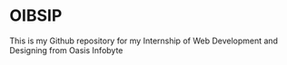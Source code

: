 # OIBSIP
This is my Github repository for my Internship of Web Development and Designing from Oasis Infobyte

